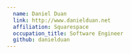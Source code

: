 ```yaml
---
  name: Daniel Duan
  link: http://www.danielduan.net
  affiliation: Squarespace
  occupation_title: Software Engineer
  github: danielduan
---
```

